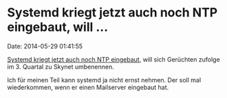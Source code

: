 Systemd kriegt jetzt auch noch NTP eingebaut, will \...
=======================================================

Date: 2014-05-29 01:41:55

[Systemd kriegt jetzt auch noch NTP
eingebaut](https://twitter.com/Donearm/status/471708084466110464), will
sich Gerüchten zufolge im 3. Quartal zu Skynet umbenennen.

Ich für meinen Teil kann systemd ja nicht ernst nehmen. Der soll mal
wiederkommen, wenn er einen Mailserver eingebaut hat.
